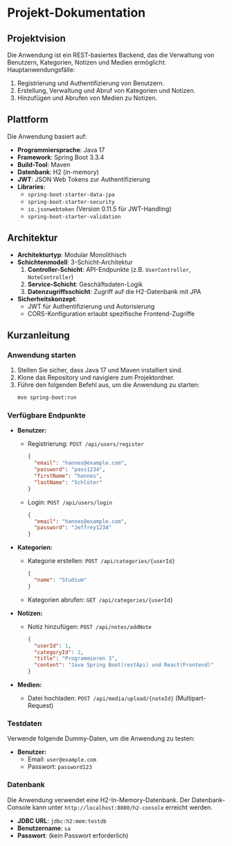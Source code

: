 
# Projekt-Dokumentation

## Projektvision
Die Anwendung ist ein REST-basiertes Backend, das die Verwaltung von Benutzern, Kategorien, Notizen und Medien ermöglicht. Hauptanwendungsfälle:
1. Registrierung und Authentifizierung von Benutzern.
2. Erstellung, Verwaltung und Abruf von Kategorien und Notizen.
3. Hinzufügen und Abrufen von Medien zu Notizen.

## Plattform
Die Anwendung basiert auf:
- **Programmiersprache**: Java 17
- **Framework**: Spring Boot 3.3.4
- **Build-Tool**: Maven
- **Datenbank**: H2 (in-memory)
- **JWT**: JSON Web Tokens zur Authentifizierung
- **Libraries**:
  - `spring-boot-starter-data-jpa`
  - `spring-boot-starter-security`
  - `io.jsonwebtoken` (Version 0.11.5 für JWT-Handling)
  - `spring-boot-starter-validation`

## Architektur
- **Architekturtyp**: Modular Monolithisch
- **Schichtenmodell**: 3-Schicht-Architektur
  1. **Controller-Schicht**: API-Endpunkte (z.B. `UserController`, `NoteController`)
  2. **Service-Schicht**: Geschäftsdaten-Logik
  3. **Datenzugriffsschicht**: Zugriff auf die H2-Datenbank mit JPA
- **Sicherheitskonzept**:
  - JWT für Authentifizierung und Autorisierung
  - CORS-Konfiguration erlaubt spezifische Frontend-Zugriffe

## Kurzanleitung
### Anwendung starten
1. Stellen Sie sicher, dass Java 17 und Maven installiert sind.
2. Klone das Repository und navigiere zum Projektordner.
3. Führe den folgenden Befehl aus, um die Anwendung zu starten:
   ```bash
   mvn spring-boot:run
   ```

### Verfügbare Endpunkte
- **Benutzer:**
  - Registrierung: `POST /api/users/register`
    ```json
    {
      "email": "hannes@example.com",
      "password": "pass1234",
      "firstName": "hannes",
      "lastName": "Schlüter"
    }
    ```
  - Login: `POST /api/users/login`
    ```json
    {
      "email": "hannes@example.com",
      "password": "Jeffrey1234"
    }
    ```

- **Kategorien:**
  - Kategorie erstellen: `POST /api/categories/{userId}`
    ```json
    {
      "name": "Studium"
    }
    ```
  - Kategorien abrufen: `GET /api/categories/{userId}`

- **Notizen:**
  - Notiz hinzufügen: `POST /api/notes/addNote`
    ```json
    {
      "userId": 1,
      "categoryId": 2,
      "title": "Programmieren 3",
      "content": "Java Spring Boot(restApi) und React(Frontend)"
    }
    ```

- **Medien:**
  - Datei hochladen: `POST /api/media/upload/{noteId}` (Multipart-Request)

### Testdaten
Verwende folgende Dummy-Daten, um die Anwendung zu testen:
- **Benutzer:**
  - Email: `user@example.com`
  - Passwort: `password123`

### Datenbank
Die Anwendung verwendet eine H2-In-Memory-Datenbank. Der Datenbank-Console kann unter `http://localhost:8080/h2-console` erreicht werden.
- **JDBC URL**: `jdbc:h2:mem:testdb`
- **Benutzername**: `sa`
- **Passwort**: (kein Passwort erforderlich)


